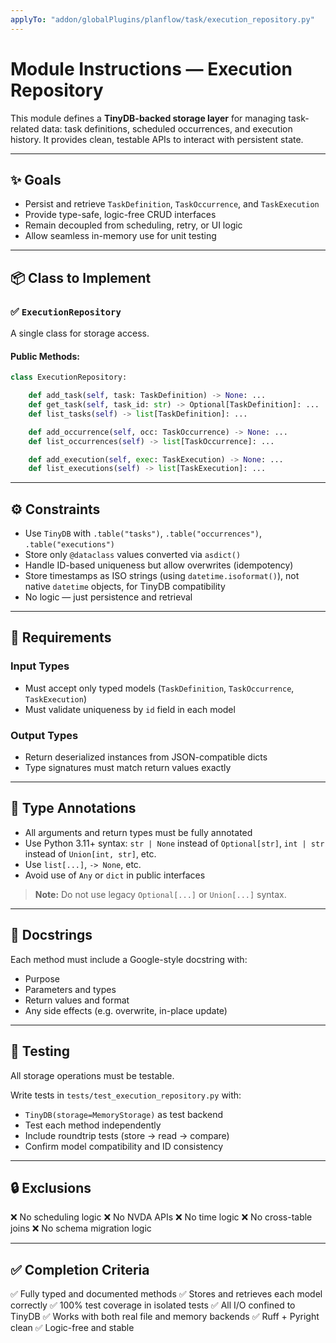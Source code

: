```yaml
---
applyTo: "addon/globalPlugins/planflow/task/execution_repository.py"
---
```


# Module Instructions — Execution Repository

This module defines a **TinyDB-backed storage layer** for managing task-related data: task definitions, scheduled occurrences, and execution history. It provides clean, testable APIs to interact with persistent state.

---

## ✨ Goals

- Persist and retrieve `TaskDefinition`, `TaskOccurrence`, and `TaskExecution`
- Provide type-safe, logic-free CRUD interfaces
- Remain decoupled from scheduling, retry, or UI logic
- Allow seamless in-memory use for unit testing

---

## 📦 Class to Implement

### ✅ `ExecutionRepository`

A single class for storage access.

#### Public Methods:

```python
class ExecutionRepository:

    def add_task(self, task: TaskDefinition) -> None: ...
    def get_task(self, task_id: str) -> Optional[TaskDefinition]: ...
    def list_tasks(self) -> list[TaskDefinition]: ...

    def add_occurrence(self, occ: TaskOccurrence) -> None: ...
    def list_occurrences(self) -> list[TaskOccurrence]: ...

    def add_execution(self, exec: TaskExecution) -> None: ...
    def list_executions(self) -> list[TaskExecution]: ...
````

---

## ⚙️ Constraints

* Use `TinyDB` with `.table("tasks")`, `.table("occurrences")`, `.table("executions")`
* Store only `@dataclass` values converted via `asdict()`
* Handle ID-based uniqueness but allow overwrites (idempotency)
* Store timestamps as ISO strings (using `datetime.isoformat()`), not native `datetime` objects, for TinyDB compatibility
* No logic — just persistence and retrieval

---

## 🧩 Requirements

### Input Types

* Must accept only typed models (`TaskDefinition`, `TaskOccurrence`, `TaskExecution`)
* Must validate uniqueness by `id` field in each model

### Output Types

* Return deserialized instances from JSON-compatible dicts
* Type signatures must match return values exactly

---

##  Type Annotations

* All arguments and return types must be fully annotated
* Use Python 3.11+ syntax: `str | None` instead of `Optional[str]`, `int | str` instead of `Union[int, str]`, etc.
* Use `list[...]`, `-> None`, etc.
* Avoid use of `Any` or `dict` in public interfaces

> **Note:** Do not use legacy `Optional[...]` or `Union[...]` syntax.

---

## 📝 Docstrings

Each method must include a Google-style docstring with:

* Purpose
* Parameters and types
* Return values and format
* Any side effects (e.g. overwrite, in-place update)

---

## 🧪 Testing

All storage operations must be testable.

Write tests in `tests/test_execution_repository.py` with:

* `TinyDB(storage=MemoryStorage)` as test backend
* Test each method independently
* Include roundtrip tests (store → read → compare)
* Confirm model compatibility and ID consistency

---

## 🔒 Exclusions

❌ No scheduling logic
❌ No NVDA APIs
❌ No time logic
❌ No cross-table joins
❌ No schema migration logic

---

## ✅ Completion Criteria

✅ Fully typed and documented methods
✅ Stores and retrieves each model correctly
✅ 100% test coverage in isolated tests
✅ All I/O confined to TinyDB
✅ Works with both real file and memory backends
✅ Ruff + Pyright clean
✅ Logic-free and stable
